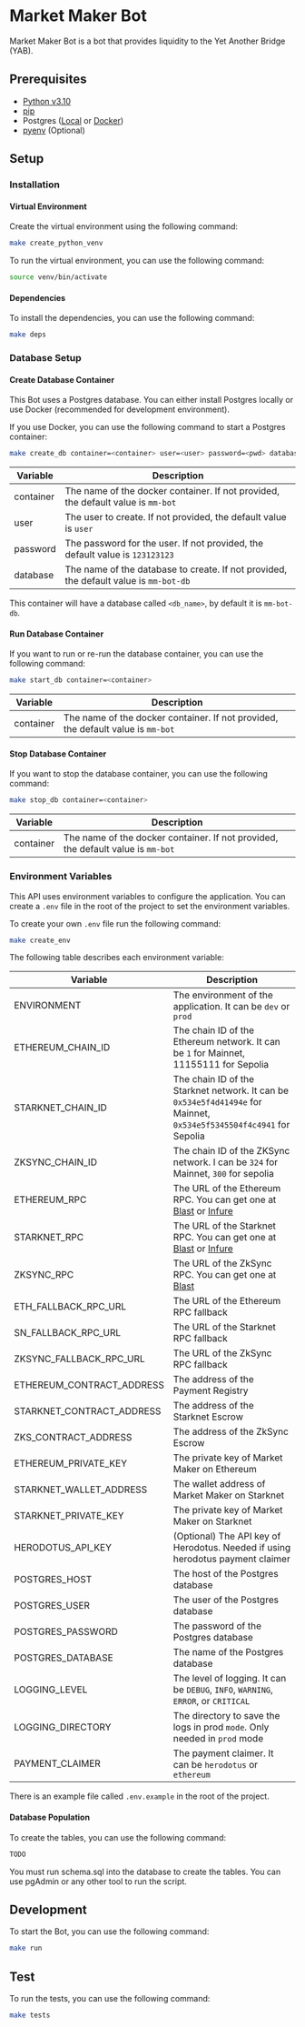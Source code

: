 # Market Maker Bot
Market Maker Bot is a bot that provides liquidity to the Yet Another Bridge (YAB).

## Prerequisites
- [Python v3.10](https://www.python.org/downloads/)
- [pip](https://pip.pypa.io/en/stable/installation/)
- Postgres ([Local](https://www.postgresql.org/) or [Docker](https://hub.docker.com/_/postgres))
- [pyenv](https://github.com/pyenv/pyenv) (Optional)

## Setup
### Installation
#### Virtual Environment
Create the virtual environment using the following command:

```bash
make create_python_venv
```
To run the virtual environment, you can use the following command:

```bash
source venv/bin/activate
```

#### Dependencies
To install the dependencies, you can use the following command:

```bash
make deps
```

### Database Setup
#### Create Database Container
This Bot uses a Postgres database. You can either install Postgres locally or use Docker (recommended for development environment). 

If you use Docker, you can use the following command to start a Postgres container:
```bash
make create_db container=<container> user=<user> password=<pwd> database=<db_name>
```

| Variable  | Description                                                                           |
|-----------|---------------------------------------------------------------------------------------|
| container | The name of the docker container. If not provided, the default value is `mm-bot`      |
| user      | The user to create. If not provided, the default value is `user`                      |
| password  | The password for the user. If not provided, the default value is `123123123`          |
| database  | The name of the database to create. If not provided, the default value is `mm-bot-db` |

This container will have a database called `<db_name>`, by default it is `mm-bot-db`.

#### Run Database Container
If you want to run or re-run the database container, you can use the following command:
```bash
make start_db container=<container>
```

| Variable  | Description                                                                           |
|-----------|---------------------------------------------------------------------------------------|
| container | The name of the docker container. If not provided, the default value is `mm-bot`      |

#### Stop Database Container
If you want to stop the database container, you can use the following command:
```bash
make stop_db container=<container>
```

| Variable  | Description                                                                           |
|-----------|---------------------------------------------------------------------------------------|
| container | The name of the docker container. If not provided, the default value is `mm-bot`      |

### Environment Variables
This API uses environment variables to configure the application. You can create a `.env` file in the root of the project to set the environment variables.

To create your own `.env` file run the following command:

```bash
make create_env
```

The following table describes each environment variable:

| Variable                  | Description                                                                                                       |
|---------------------------|-------------------------------------------------------------------------------------------------------------------|
| ENVIRONMENT               | The environment of the application. It can be `dev` or `prod`                                                     |
| ETHEREUM_CHAIN_ID         | The chain ID of the Ethereum network. It can be `1` for Mainnet, 11155111 for Sepolia                             |
| STARKNET_CHAIN_ID         | The chain ID of the Starknet network. It can be `0x534e5f4d41494e` for Mainnet, `0x534e5f5345504f4c4941` for Sepolia                |
| ZKSYNC_CHAIN_ID           | The chain ID of the ZKSync network. I can be `324` for Mainnet, `300` for sepolia |
| ETHEREUM_RPC              | The URL of the Ethereum RPC. You can get one at [Blast](https://blastapi.io/) or [Infure](https://www.infura.io/) |
| STARKNET_RPC              | The URL of the Starknet RPC. You can get one at [Blast](https://blastapi.io/) or [Infure](https://www.infura.io/) |
| ZKSYNC_RPC                | The URL of the ZkSync RPC. You can get one at [Blast](https://blastapi.io/)                                       |
| ETH_FALLBACK_RPC_URL      | The URL of the Ethereum RPC fallback                                                                              |
| SN_FALLBACK_RPC_URL       | The URL of the Starknet RPC fallback                                                                              |
| ZKSYNC_FALLBACK_RPC_URL   | The URL of the ZkSync RPC fallback                                                                                | 
| ETHEREUM_CONTRACT_ADDRESS | The address of the Payment Registry                                                                               |
| STARKNET_CONTRACT_ADDRESS | The address of the Starknet Escrow                                                                                |
| ZKS_CONTRACT_ADDRESS      | The address of the ZkSync Escrow                                                                                  |
| ETHEREUM_PRIVATE_KEY      | The private key of Market Maker on Ethereum                                                                       |
| STARKNET_WALLET_ADDRESS   | The wallet address of Market Maker on Starknet                                                                    |
| STARKNET_PRIVATE_KEY      | The private key of Market Maker on Starknet                                                                       |
| HERODOTUS_API_KEY         | (Optional) The API key of Herodotus. Needed if using herodotus payment claimer                                    |
| POSTGRES_HOST             | The host of the Postgres database                                                                                 |
| POSTGRES_USER             | The user of the Postgres database                                                                                 |
| POSTGRES_PASSWORD         | The password of the Postgres database                                                                             |
| POSTGRES_DATABASE         | The name of the Postgres database                                                                                 |
| LOGGING_LEVEL             | The level of logging. It can be `DEBUG`, `INFO`, `WARNING`, `ERROR`, or `CRITICAL`                                |
| LOGGING_DIRECTORY         | The directory to save the logs in prod `mode`. Only needed in `prod` mode                                         |
| PAYMENT_CLAIMER           | The payment claimer. It can be `herodotus` or `ethereum`                                                          |

There is an example file called `.env.example` in the root of the project. 

#### Database Population
To create the tables, you can use the following command:
```bash
TODO
```
You must run schema.sql into the database to create the tables. You can use pgAdmin or any other tool to run the script.

## Development
To start the Bot, you can use the following command:

```bash
make run
```

## Test
To run the tests, you can use the following command:

```bash
make tests
```
